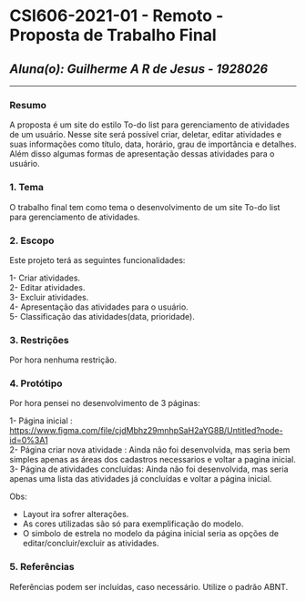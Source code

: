 # **CSI606-2021-01 - Remoto - Proposta de Trabalho Final**
## *Aluna(o): Guilherme A R de Jesus - 1928026*

--------------

<!-- Descrever um resumo sobre o trabalho. -->

### Resumo

  A proposta é um site do estilo To-do list para gerenciamento de atividades de um usuário. Nesse site será 
  possível criar, deletar, editar atividades e suas informações como título, data, horário, grau de importância e detalhes. Além disso algumas formas de apresentação dessas atividades para o usuário.

<!-- Apresentar o tema. -->
### 1. Tema

  O trabalho final tem como tema o desenvolvimento de um site To-do list para gerenciamento de atividades.

<!-- Descrever e limitar o escopo da aplicação. -->
### 2. Escopo

  Este projeto terá as seguintes funcionalidades:

  1- Criar atividades.  
  2- Editar atividades.  
  3- Excluir atividades.  
  4- Apresentação das atividades para o usuário.  
  5- Classificação das atividades(data, prioridade).  

<!-- Apresentar restrições de funcionalidades e de escopo. -->
### 3. Restrições

  Por hora nenhuma restrição.

<!-- Construir alguns protótipos para a aplicação, disponibilizá-los no Github e descrever o que foi considerado. //-->
### 4. Protótipo

  Por hora pensei no desenvolvimento de 3 páginas:

  1- Página inicial : https://www.figma.com/file/cjdMbhz29mnhpSaH2aYG8B/Untitled?node-id=0%3A1  
  2- Página criar nova atividade : Ainda não foi desenvolvida, mas seria bem simples apenas as áreas dos cadastros necessarios e voltar a pagina inicial.  
  3- Página de atividades concluídas: Ainda não foi desenvolvida, mas seria apenas uma lista das atividades já concluídas e voltar a página inicial.  

  Obs:  
  * Layout ira sofrer alterações.  
  * As cores utilizadas são só para exemplificação do modelo.  
  * O simbolo de estrela no modelo da página inicial seria as opções de editar/concluir/excluir as atividades.  

  


### 5. Referências

  Referências podem ser incluídas, caso necessário. Utilize o padrão ABNT.
